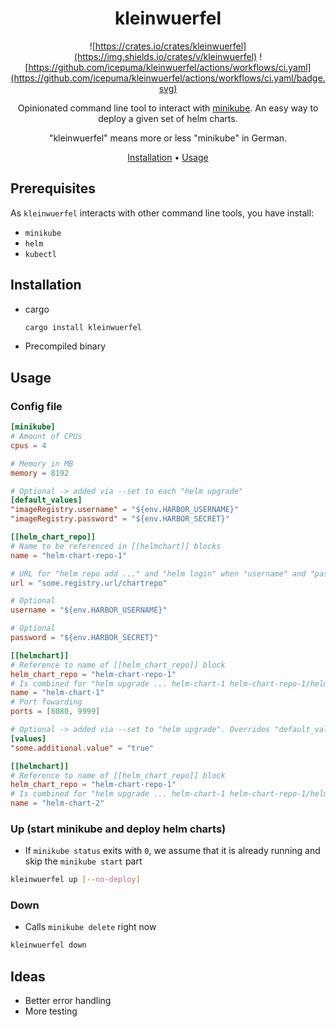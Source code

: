 <div align="center">

# kleinwuerfel

![https://crates.io/crates/kleinwuerfel](https://img.shields.io/crates/v/kleinwuerfel)
![https://github.com/icepuma/kleinwuerfel/actions/workflows/ci.yaml](https://github.com/icepuma/kleinwuerfel/actions/workflows/ci.yaml/badge.svg)

Opinionated command line tool to interact with [minikube](https://github.com/kubernetes/minikube). An easy way to deploy a given set of helm charts.

"kleinwuerfel" means more or less "minikube" in German.

[Installation](#installation) •
[Usage](#usage)

</div>

## Prerequisites
As `kleinwuerfel` interacts with other command line tools, you have install:
* `minikube`
* `helm`
* `kubectl`

## Installation
* cargo
  ```bash
  cargo install kleinwuerfel
  ```
* Precompiled binary

## Usage

### Config file
```toml
[minikube]
# Amount of CPUs
cpus = 4

# Memory in MB
memory = 8192

# Optional -> added via --set to each "helm upgrade"
[default_values]
"imageRegistry.username" = "${env.HARBOR_USERNAME}"
"imageRegistry.password" = "${env.HARBOR_SECRET}"

[[helm_chart_repo]]
# Name to be referenced in [[helmchart]] blocks
name = "helm-chart-repo-1"

# URL for "helm repo add ..." and "helm login" when "username" and "password" are both set
url = "some.registry.url/chartrepo"

# Optional
username = "${env.HARBOR_USERNAME}"

# Optional
password = "${env.HARBOR_SECRET}"

[[helmchart]]
# Reference to name of [[helm_chart_repo]] block
helm_chart_repo = "helm-chart-repo-1"
# Is combined for "helm upgrade ... helm-chart-1 helm-chart-repo-1/helm-chart-1"
name = "helm-chart-1"
# Port fowarding
ports = [8080, 9999]

# Optional -> added via --set to "helm upgrade". Overrides "default_values"
[values]
"some.additional.value" = "true"

[[helmchart]]
# Reference to name of [[helm_chart_repo]] block
helm_chart_repo = "helm-chart-repo-1"
# Is combined for "helm upgrade ... helm-chart-1 helm-chart-repo-1/helm-chart-2"
name = "helm-chart-2"
```

### Up (start minikube and deploy helm charts)
* If `minikube status` exits with `0`, we assume that it is already running and skip the `minikube start` part

```bash
kleinwuerfel up [--no-deploy]
```

### Down
* Calls `minikube delete` right now

```bash
kleinwuerfel down
```

## Ideas
* Better error handling
* More testing
